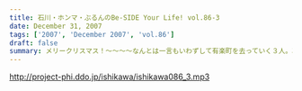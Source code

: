 ```yaml
---
title: 石川・ホンマ・ぶるんのBe-SIDE Your Life! vol.86-3
date: December 31, 2007
tags: ['2007', 'December 2007', 'vol.86']
draft: false
summary: メリークリスマス！〜〜〜〜なんとは一言もいわずして有楽町を去っていく３人。次回は、２００７年を締めくくるビーサイアワード開催となりますです！！↑ちょっと違うか・・・NAMAE
---
```


http://project-phi.ddo.jp/ishikawa/ishikawa086_3.mp3